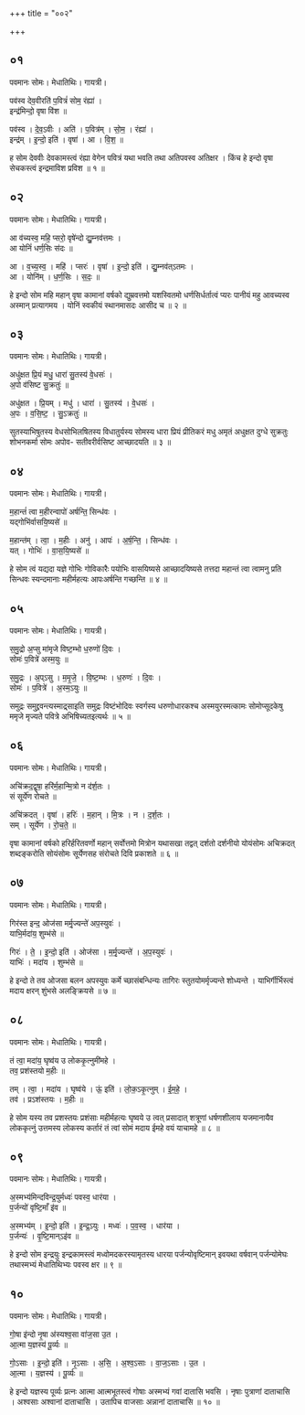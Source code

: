 +++
title = "००२"

+++


## ०१
पवमानः सोमः। मेधातिथिः। गायत्री।

पव॑स्व देव॒वीरति॑ प॒वित्रं॑ सोम॒ रंह्या॑ ।  
इन्द्र॑मिन्दो॒ वृषा वि॑श ॥

पव॑स्व । दे॒व॒ऽवीः । अति॑ । प॒वित्र॑म् । सो॒म॒ । रंह्या॑ ।  
इन्द्र॑म् । इ॒न्दो॒ इति॑ । वृषा॑ । आ । वि॒श॒ ॥

ह सोम देववीः देवकामस्त्वं रंह्या वेगेन पवित्रं यथा भवति तथा अतिपवस्व अतिक्षर । किंच हे इन्दो वृषा सेचकस्त्वं इन्द्रमाविश प्रविश ॥ १ ॥

## ०२
पवमानः सोमः। मेधातिथिः। गायत्री।

आ व॑च्यस्व॒ महि॒ प्सरो॒ वृषे॑न्दो द्यु॒म्नव॑त्तमः ।  
आ योनिं॑ धर्ण॒सिः स॑दः ॥

आ । व॒च्य॒स्व॒ । महि॑ । प्सरः॑ । वृषा॑ । इ॒न्दो॒ इति॑ । द्यु॒म्नव॑त्ऽतमः ।  
आ । योनि॑म् । ध॒र्ण॒सिः । स॒दः॒ ॥

हे इन्दो सोम महि महान् वृषा कामानां वर्षको द्युम्रवत्तमो यशस्वितमो धर्णसिर्धर्तात्वं प्यरः पानीयं महु आवच्यस्व अस्मान् प्रत्यागमय । योनिं स्वकीयं स्थानमासदः आसीद च ॥ २ ॥

## ०३
पवमानः सोमः। मेधातिथिः। गायत्री।

अधु॑क्षत प्रि॒यं मधु॒ धारा॑ सु॒तस्य॑ वे॒धसः॑ ।  
अ॒पो व॑सिष्ट सु॒क्रतुः॑ ॥

अधु॑क्षत । प्रि॒यम् । मधु॑ । धारा॑ । सु॒तस्य॑ । वे॒धसः॑ ।  
अ॒पः । व॒सि॒ष्ट॒ । सु॒ऽक्रतुः॑ ॥

सुतस्याभिषुतस्य वेधसोभिलषितस्य विधातुर्यस्य सोमस्य धारा प्रियं प्रीतिकरं मधु अमृतं अधुक्षत दुग्धे सुक्रतुः शोभनकर्मा सोमः अपोव- सतीवरीर्वसिष्ट आच्छादयति ॥ ३ ॥

## ०४
पवमानः सोमः। मेधातिथिः। गायत्री।

म॒हान्तं॑ त्वा म॒हीरन्वापो॑ अर्षन्ति॒ सिन्ध॑वः ।  
यद्गोभि॑र्वासयि॒ष्यसे॑ ॥

म॒हान्त॑म् । त्वा॒ । म॒हीः । अनु॑ । आपः॑ । अ॒र्ष॒न्ति॒ । सिन्ध॑वः ।  
यत् । गोभिः॑ । वा॒स॒यि॒ष्यसे॑ ॥

हे सोम त्वं यद्यदा यज्ञे गोभिः गोविकारैः पयोभिः वासयिष्यसे आच्छादयिष्यसे तत्तदा महान्तं त्वा त्वामनु प्रति सिन्धवः स्यन्दमानाः महीर्महत्यः आपःअर्षन्ति गच्छन्ति ॥ ४ ॥

## ०५
पवमानः सोमः। मेधातिथिः। गायत्री।

स॒मु॒द्रो अ॒प्सु मा॑मृजे विष्ट॒म्भो ध॒रुणो॑ दि॒वः ।  
सोमः॑ प॒वित्रे॑ अस्म॒युः ॥

स॒मु॒द्रः । अ॒प्ऽसु । म॒मृ॒जे॒ । वि॒ष्ट॒म्भः । ध॒रुणः॑ । दि॒वः ।  
सोमः॑ । प॒वित्रे॑ । अ॒स्म॒ऽयुः ॥

समुद्रः समुद्द्रवन्त्यस्माद्र्साइति समुद्रः विष्टंभोदिवः स्वर्गस्य धरुणोधारकश्च अस्मयुरस्मत्कामः सोमोप्सूदकेषु ममृजे मृज्यते पवित्रे अभिषिच्यतइत्यर्थः ॥ ५ ॥

## ०६
पवमानः सोमः। मेधातिथिः। गायत्री।

अचि॑क्रद॒द्वृषा॒ हरि॑र्म॒हान्मि॒त्रो न द॑र्श॒तः ।  
सं सूर्ये॑ण रोचते ॥

अचि॑क्रदत् । वृषा॑ । हरिः॑ । म॒हान् । मि॒त्रः । न । द॒र्श॒तः ।  
सम् । सूर्ये॑ण । रो॒च॒ते॒ ॥

वृषा कामानां वर्षको हरिर्हरितवर्णो महान् सर्वोत्तमो मित्रोन यथासखा तद्वत् दर्शतो दर्शनीयो योयंसोमः अचिक्रदत् शब्दङ्करोति सोयंसोमः सूर्येणसह संरोचते दिवि प्रकाशते ॥ ६ ॥

## ०७
पवमानः सोमः। मेधातिथिः। गायत्री।

गिर॑स्त इन्द॒ ओज॑सा मर्मृ॒ज्यन्ते॑ अप॒स्युवः॑ ।  
याभि॒र्मदा॑य॒ शुम्भ॑से ॥

गिरः॑ । ते॒ । इ॒न्दो॒ इति॑ । ओज॑सा । म॒र्मृ॒ज्यन्ते॑ । अ॒प॒स्युवः॑ ।  
याभिः॑ । मदा॑य । शुम्भ॑से ॥

हे इन्दो ते तव ओजसा बलन अपस्युवः कर्मे च्छासंबन्धिन्यः तागिरः स्तुतयोमर्मृज्यन्ते शोध्यन्ते । याभिर्गीर्भिस्त्वं मदाय क्षरन् शुंभसे अलङ्क्रियसे ॥ ७ ॥

## ०८
पवमानः सोमः। मेधातिथिः। गायत्री।

तं त्वा॒ मदा॑य॒ घृष्व॑य उ लोककृ॒त्नुमी॑महे ।  
तव॒ प्रश॑स्तयो म॒हीः ॥

तम् । त्वा॒ । मदा॑य । घृष्व॑ये । ऊं॒ इति॑ । लो॒क॒ऽकृ॒त्नुम् । ई॒म॒हे॒ ।  
तव॑ । प्रऽश॑स्तयः । म॒हीः ॥

हे सोम यस्य तव प्रशस्तयः प्रशंसाः महीर्महत्यः घृष्वये उ त्वत् प्रसादात् शत्रूणां धर्षणशीलाय यजमानायैव लोककृत्नुं उत्तमस्य लोकस्य कर्तारं तं त्वां सोमं मदाय ईमहे वयं याचामहे ॥ ८ ॥

## ०९
पवमानः सोमः। मेधातिथिः। गायत्री।

अ॒स्मभ्य॑मिन्दविन्द्र॒युर्मध्वः॑ पवस्व॒ धार॑या ।  
प॒र्जन्यो॑ वृष्टि॒माँ इ॑व ॥

अ॒स्मभ्य॑म् । इ॒न्दो॒ इति॑ । इ॒न्द्र॒ऽयुः । मध्वः॑ । प॒व॒स्व॒ । धार॑या ।  
प॒र्जन्यः॑ । वृ॒ष्टि॒मान्ऽइ॑व ॥

हे इन्दो सोम इन्द्रयुः इन्द्रकामस्त्वं मध्वोमदकरस्यामृतस्य धारया पर्जन्योवृष्टिमान् इवयथा वर्षवान् पर्जन्योमेघः तथास्मभ्यं मेधातिथिभ्यः पवस्व क्षर ॥ ९ ॥

## १०
पवमानः सोमः। मेधातिथिः। गायत्री।

गो॒षा इ॑न्दो नृ॒षा अ॑स्यश्व॒सा वा॑ज॒सा उ॒त ।  
आ॒त्मा य॒ज्ञस्य॑ पू॒र्व्यः ॥

गो॒ऽसाः । इ॒न्दो॒ इति॑ । नृ॒ऽसाः । अ॒सि॒ । अ॒श्व॒ऽसाः । वा॒ज॒ऽसाः । उ॒त ।  
आ॒त्मा । य॒ज्ञस्य॑ । पू॒र्व्यः ॥

हे इन्दो यज्ञस्य पूर्व्यः प्रत्नः आत्मा आत्मभूतस्त्वं गोषाः अस्मभ्यं गवां दातासि भवसि । नृषाः पुत्राणां दाताचासि । अश्वसाः अश्वानां दाताचासि । उतापिच वाजसाः अन्नानां दाताचासि ॥ १० ॥
